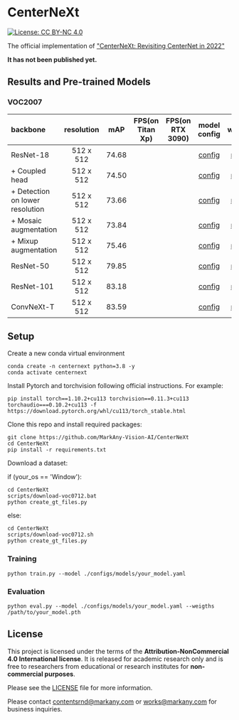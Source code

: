 # CenterNeXt

[![License: CC BY-NC 4.0](https://img.shields.io/badge/License-CC_BY--NC_4.0-lightgrey.svg)](https://creativecommons.org/licenses/by-nc/4.0/)

The official implementation of ["CenterNeXt: Revisiting CenterNet in 2022"]() 

**It has not been published yet.**

## Results and Pre-trained Models

### VOC2007
| backbone | resolution | mAP | FPS(on Titan Xp)| FPS(on RTX 3090) | model config | weights |
|:---|:---:|:---:|:---:| :---:|:---:|:---:|
| ResNet-18 | 512 x 512 |  74.68 | | | [config](./configs/models/r18_s4.yaml) |[model]() |
| + Coupled head | 512 x 512  | 74.50 | | | [config](./configs/models/r18_s4_coupled.yaml) |[model]() |
| + Detection on lower resolution | 512 x 512  | 73.66   | | | [config](/configs/models/r18_s8_coupled.yaml) |[model]() |
| + Mosaic augmentation  | 512 x 512  | 73.84 | | | [config](/configs/models/r18_s8_coupled_mosaic.yaml) |[model]() |
| + Mixup augmentation | 512 x 512  | 75.46 | | | [config](/configs/models/r18_s8_coupled_mosaic_mixup.yaml) |[model]() |
| ResNet-50 | 512 x 512  | 79.85  | | | [config](/configs/models/r50.yaml) |[model]() |
| ResNet-101 | 512 x 512  | 83.18  | | | [config](/configs/models/r101.yaml) |[model]() |
| ConvNeXt-T | 512 x 512  | 83.59  | | | [config](/configs/models/convnext-t.yaml) |[model]() |

## Setup
Create a new conda virtual environment

```
conda create -n centernext python=3.8 -y
conda activate centernext
```

Install Pytorch and torchvision following official instructions. For example:

```
pip install torch==1.10.2+cu113 torchvision==0.11.3+cu113 torchaudio===0.10.2+cu113 -f https://download.pytorch.org/whl/cu113/torch_stable.html
```

Clone this repo and install required packages:
```
git clone https://github.com/MarkAny-Vision-AI/CenterNeXt
cd CenterNeXt
pip install -r requirements.txt
```

Download a dataset:

if (your_os == 'Window'):
```
cd CenterNeXt
scripts/download-voc0712.bat
python create_gt_files.py
```
else:
```
cd CenterNeXt
scripts/download-voc0712.sh
python create_gt_files.py
```

### Training
```
python train.py --model ./configs/models/your_model.yaml
```

### Evaluation
```
python eval.py --model ./configs/models/your_model.yaml --weigths /path/to/your_model.pth
```

## License

This project is licensed under the terms of the **Attribution-NonCommercial 4.0 International license**.
It is released for academic research only and is free to researchers from educational or research institutes for **non-commercial purposes**. 

Please see the [LICENSE](./LICENSE) file for more information.

Please contact contentsrnd@markany.com or works@markany.com for business inquiries.
